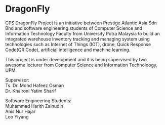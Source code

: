 # DragonFly
CPS DragonFly Project is an initiative between Prestige Atlantic Asia Sdn Bhd and software engineering students of Computer Science and Information Technology Faculty from University Putra Malaysia to build an integrated warehouse inventory tracking and managing system using technologies such as Internet of Things (IOT), drone, Quick Response Code(QR Code), artificial intelligence and machine learning.

This project is under development and it is being supervised by two awesome lecturer from Computer Science and Information Technoloogy, UPM.

Supervisor:  
Ts. Dr. Mohd Hafeez Osman  
Dr. Khaironi Yatim Sharif

Software Engineering Students:  
Muhammad Harith Zainudin  
Anis Nur Hajar  
Loo Yiyang  
